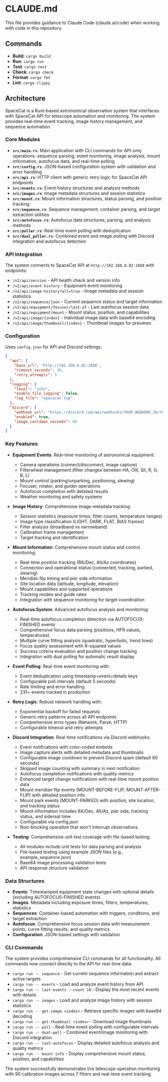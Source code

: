 # CLAUDE.md

This file provides guidance to Claude Code (claude.ai/code) when working with code in this repository.

## Commands

- **Build**: `cargo build`
- **Run**: `cargo run`
- **Test**: `cargo test`
- **Check**: `cargo check`
- **Format**: `cargo fmt`
- **Lint**: `cargo clippy`

## Architecture

SpaceCat is a Rust-based astronomical observation system that interfaces with SpaceCat API for telescope automation and monitoring. The system provides real-time event tracking, image history management, and sequence automation.

### Core Modules

- **`src/main.rs`**: Main application with CLI commands for API-only operations: sequence parsing, event monitoring, image analysis, mount information, autofocus data, and real-time polling
- **`src/config.rs`**: JSON-based configuration system with validation and error handling
- **`src/api.rs`**: HTTP client with generic retry logic for SpaceCat API endpoints
- **`src/events.rs`**: Event history structures and analysis methods
- **`src/images.rs`**: Image metadata structures and session statistics
- **`src/mount.rs`**: Mount information structures, status parsing, and position tracking
- **`src/sequence.rs`**: Sequence management, container parsing, and target extraction utilities
- **`src/autofocus.rs`**: Autofocus data structures, parsing, and analysis methods
- **`src/poller.rs`**: Real-time event polling with deduplication
- **`src/dual_poller.rs`**: Combined event and image polling with Discord integration and autofocus detection

### API Integration

The system connects to SpaceCat API at `http://192.168.0.82:1888` with endpoints:
- `/v2/api/version` - API health check and version info
- `/v2/api/event-history` - Equipment event monitoring  
- `/v2/api/image-history?all=true` - Image metadata and session statistics
- `/v2/api/sequence/json` - Current sequence status and target information
- `/v2/api/equipment/focuser/last-af` - Last autofocus session data
- `/v2/api/equipment/mount` - Mount status, position, and capabilities
- `/v2/api/image/{index}` - Individual image data with base64 encoding
- `/v2/api/image/thumbnail/{index}` - Thumbnail images for previews

### Configuration

Uses `config.json` for API and Discord settings:
```json
{
  "api": {
    "base_url": "http://192.168.0.82:1888",
    "timeout_seconds": 30,
    "retry_attempts": 3
  },
  "logging": {
    "level": "info",
    "enable_file_logging": false,
    "log_file": "spacecat.log"
  },
  "discord": {
    "webhook_url": "https://discord.com/api/webhooks/YOUR_WEBHOOK_ID/YOUR_WEBHOOK_TOKEN",
    "enabled": true,
    "image_cooldown_seconds": 60
  }
}
```

### Key Features

- **Equipment Events**: Real-time monitoring of astronomical equipment:
  - Camera operations (connect/disconnect, image capture)
  - Filterwheel management (filter changes between HA, OIII, SII, R, G, B, L)
  - Mount control (parking/unparking, positioning, slewing)
  - Focuser, rotator, and guider operations
  - Autofocus completion with detailed results
  - Weather monitoring and safety systems

- **Image History**: Comprehensive image metadata tracking:
  - Session statistics (exposure times, filter counts, temperature ranges)
  - Image type classification (LIGHT, DARK, FLAT, BIAS frames)
  - Filter analysis (broadband vs narrowband)
  - Calibration frame management
  - Target tracking and identification

- **Mount Information**: Comprehensive mount status and control monitoring:
  - Real-time position tracking (RA/Dec, Alt/Az coordinates)
  - Connection and operational status (connected, tracking, parked, slewing)
  - Meridian flip timing and pier side information
  - Site location data (latitude, longitude, elevation)
  - Mount capabilities and supported operations
  - Tracking modes and guide rates
  - Integration with sequence monitoring for target coordination

- **Autofocus System**: Advanced autofocus analysis and monitoring:
  - Real-time autofocus completion detection via AUTOFOCUS-FINISHED events
  - Comprehensive focus data parsing (positions, HFR values, temperatures)
  - Multiple curve fitting analysis (quadratic, hyperbolic, trend lines)
  - Focus quality assessment with R-squared values
  - Success criteria evaluation and position change tracking
  - Integration with dual polling for automatic result display

- **Event Polling**: Real-time event monitoring with:
  - Event deduplication using timestamp+event+details keys
  - Configurable poll intervals (default 5 seconds)
  - Rate limiting and error handling
  - 231+ events tracked in production

- **Retry Logic**: Robust network handling with:
  - Exponential backoff for failed requests
  - Generic retry patterns across all API endpoints
  - Comprehensive error types (Network, Parse, HTTP)
  - Configurable timeout and retry attempts

- **Discord Integration**: Real-time notifications via Discord webhooks:
  - Event notifications with color-coded embeds
  - Image capture alerts with detailed metadata and thumbnails
  - Configurable image cooldown to prevent Discord spam (default 60 seconds)
  - Skipped image counting with summary in next notification
  - Autofocus completion notifications with quality metrics
  - Enhanced target change notifications with real-time mount position data
  - Mount meridian flip events (MOUNT-BEFORE-FLIP, MOUNT-AFTER-FLIP) with detailed position info
  - Mount park events (MOUNT-PARKED) with position, site location, and tracking status
  - Mount information includes RA/Dec, Alt/Az, pier side, tracking status, and sidereal time
  - Configurable via config.json
  - Non-blocking operation that won't interrupt observations

- **Testing**: Comprehensive unit test coverage with file-based testing:
  - All modules include unit tests for data parsing and analysis
  - File-based testing using example JSON files (e.g., example_sequence.json)
  - Base64 image processing validation tests
  - API response structure validation

### Data Structures

- **Events**: Timestamped equipment state changes with optional details (including AUTOFOCUS-FINISHED events)
- **Images**: Metadata including exposure times, filters, temperatures, statistics
- **Sequences**: Container-based automation with triggers, conditions, and target extraction
- **Autofocus**: Comprehensive focus session data with measurement points, curve fitting results, and quality metrics
- **Configuration**: JSON-based settings with validation

### CLI Commands

The system provides comprehensive CLI commands for all functionality. All commands now connect directly to the API for real-time data:

- `cargo run -- sequence` - Get current sequence information and extract active targets
- `cargo run -- events` - Load and analyze event history from API
- `cargo run -- last-events --count 10` - Display the most recent events with details
- `cargo run -- images` - Load and analyze image history with session statistics
- `cargo run -- get-image <index>` - Retrieve specific images with base64 decoding
- `cargo run -- get-thumbnail <index>` - Download image thumbnails
- `cargo run -- poll` - Real-time event polling with configurable intervals
- `cargo run -- dual-poll` - Combined event/image monitoring with Discord integration
- `cargo run -- last-autofocus` - Display detailed autofocus analysis and quality metrics
- `cargo run -- mount-info` - Display comprehensive mount status, position, and capabilities

The system successfully demonstrates live telescope operation monitoring with 90 calibration images across 7 filters and real-time event tracking.